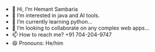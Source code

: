 - 👋 Hi, I’m Hemant Sambaria
- 👀 I’m interested in java and AI tools. 
- 🌱 I’m currently learning python...
- 💞️ I’m looking to collaborate on any complex web apps...
- 📫 How to reach me? +91 704-204-9747
- 😄 Pronouns: He/him



